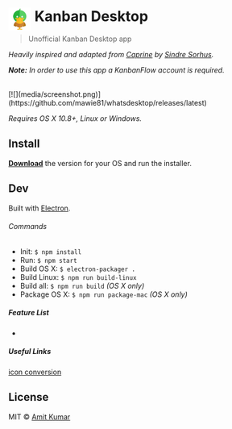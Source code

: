 # <img src="media/logo.png" width="45" align="left">&nbsp;Kanban Desktop

> Unofficial Kanban Desktop app

*Heavily inspired and adapted from [Caprine](https://github.com/sindresorhus/caprine) by [Sindre Sorhus](https://github.com/sindresorhus).*

*<strong>Note:</strong> In order to use this app a KanbanFlow account is required.*

<br>
[![](media/screenshot.png)](https://github.com/mawie81/whatsdesktop/releases/latest)

*Requires OS X 10.8+, Linux or Windows.*


## Install

[**Download**](https://github.com/mawie81/whatsdesktop/releases/latest) the version for your OS and run the installer.

## Dev

Built with [Electron](http://electron.atom.io).

###### Commands

- Init: `$ npm install`
- Run: `$ npm start`
- Build OS X: `$ electron-packager .`
- Build Linux: `$ npm run build-linux`
- Build all: `$ npm run build` *(OS X only)*
- Package OS X: `$ npm run package-mac` *(OS X only)*


##### Feature List
- 

##### Useful Links

[icon conversion](https://iconverticons.com/online/)

## License

MIT © [Amit Kumar](mailto:ssamitkmr@gmail.com)
